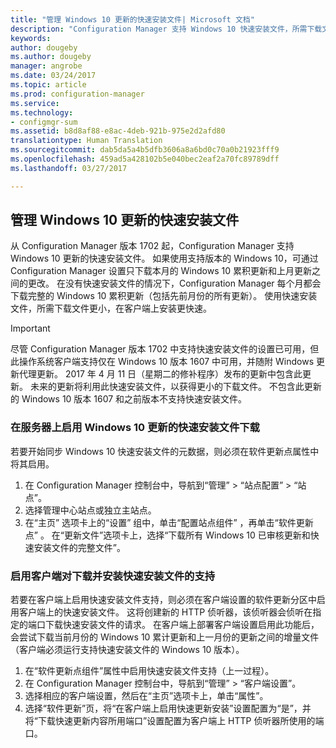 ```yaml
---
title: "管理 Windows 10 更新的快速安装文件| Microsoft 文档"
description: "Configuration Manager 支持 Windows 10 快速安装文件，所需下载文件更小，在客户端上安装速度更快。"
keywords: 
author: dougeby
ms.author: dougeby
manager: angrobe
ms.date: 03/24/2017
ms.topic: article
ms.prod: configuration-manager
ms.service: 
ms.technology:
- configmgr-sum
ms.assetid: b8d8af88-e8ac-4deb-921b-975e2d2afd80
translationtype: Human Translation
ms.sourcegitcommit: dab5da5a4b5dfb3606a8a6bd0c70a0b21923fff9
ms.openlocfilehash: 459ad5a428102b5e040bec2eaf2a70fc89789dff
ms.lasthandoff: 03/27/2017

---
```


## <a name="manage-express-installation-files-for-windows-10-updates"></a>管理 Windows 10 更新的快速安装文件
从 Configuration Manager 版本 1702 起，Configuration Manager 支持 Windows 10 更新的快速安装文件。 如果使用支持版本的 Windows 10，可通过 Configuration Manager 设置只下载本月的 Windows 10 累积更新和上月更新之间的更改。 在没有快速安装文件的情况下，Configuration Manager 每个月都会下载完整的 Windows 10 累积更新（包括先前月份的所有更新）。 使用快速安装文件，所需下载文件更小，在客户端上安装更快速。

> [!IMPORTANT]
> 尽管 Configuration Manager 版本 1702 中支持快速安装文件的设置已可用，但此操作系统客户端支持仅在 Windows 10 版本 1607 中可用，并随附 Windows 更新代理更新。 2017 年 4 月 11 日（星期二的修补程序）发布的更新中包含此更新。 <!--For more information about these updates, see [support article 4015217](http://support.microsoft.com/kb/4015217).--> 未来的更新将利用此快速安装文件，以获得更小的下载文件。 不包含此更新的 Windows 10 版本 1607 和之前版本不支持快速安装文件。

### <a name="to-enable-the-download-of-express-installation-files-for-windows-10-updates-on-the-server"></a>在服务器上启用 Windows 10 更新的快速安装文件下载
若要开始同步 Windows 10 快速安装文件的元数据，则必须在软件更新点属性中将其启用。
1.    在 Configuration Manager 控制台中，导航到“管理” > “站点配置” > “站点”。
2.    选择管理中心站点或独立主站点。
3.    在“主页”  选项卡上的“设置”  组中，单击“配置站点组件” ，再单击“软件更新点” 。 在“更新文件”选项卡上，选择“下载所有 Windows 10 已审核更新和快速安装文件的完整文件”。

### <a name="to-enable-support-for-clients-to-download-and-install-express-installation-files"></a>启用客户端对下载并安装快速安装文件的支持
若要在客户端上启用快速安装文件支持，则必须在客户端设置的软件更新分区中启用客户端上的快速安装文件。 这将创建新的 HTTP 侦听器，该侦听器会侦听在指定的端口下载快速安装文件的请求。 在客户端上部署客户端设置启用此功能后，会尝试下载当前月份的 Windows 10 累计更新和上一月份的更新之间的增量文件（客户端必须运行支持快速安装文件的 Windows 10 版本）。
1.    在“软件更新点组件”属性中启用快速安装文件支持（上一过程）。
2.    在 Configuration Manager 控制台中，导航到“管理” > “客户端设置”。
3.    选择相应的客户端设置，然后在“主页”选项卡上，单击“属性”。
4.    选择“软件更新”页，将“在客户端上启用快速更新安装”设置配置为“是”，并将“下载快速更新内容所用端口”设置配置为客户端上 HTTP 侦听器所使用的端口。

